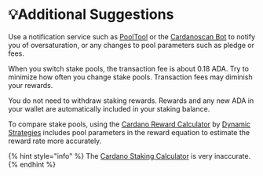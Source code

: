 # :bulb:Additional Suggestions

Use a notification service such as [PoolTool](https://pooltool.io/) or the [Cardanoscan Bot](https://t.me/cardanoscanbot) to notify you of oversaturation, or any changes to pool parameters such as pledge or fees.

When you switch stake pools, the transaction fee is about 0.18 ADA. Try to minimize how often you change stake pools. Transaction fees may diminish your rewards.

You do not need to withdraw staking rewards. Rewards and any new ADA in your wallet are automatically included in your staking balance.

To compare stake pools, using the [Cardano Reward Calculator](https://dynamicstrategies.io/crewardcalculator) by [Dynamic Strategies](https://dynamicstrategies.io/) includes pool parameters in the reward equation to estimate the reward rate more accurately.

{% hint style="info" %}
The [Cardano Staking Calculator](https://cardano.org/calculator/) is very inaccurate.
{% endhint %}